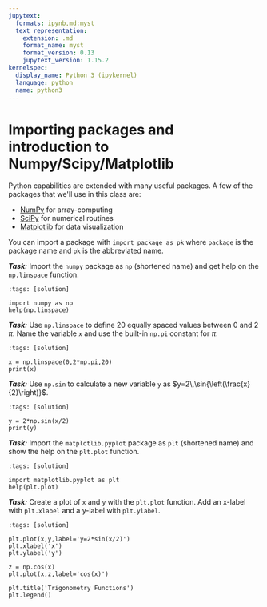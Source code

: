 ```yaml
---
jupytext:
  formats: ipynb,md:myst
  text_representation:
    extension: .md
    format_name: myst
    format_version: 0.13
    jupytext_version: 1.15.2
kernelspec:
  display_name: Python 3 (ipykernel)
  language: python
  name: python3
---
```


# Importing packages and introduction to Numpy/Scipy/Matplotlib
Python capabilities are extended with many useful packages. A few of the packages that we'll use in this class are:

- [NumPy](https://www.numpy.org/) for array-computing
- [SciPy](https://www.scipy.org/) for numerical routines
- [Matplotlib](https://www.matplotlib.org/) for data visualization

You can import a package with ```import package as pk``` where ```package``` is the package name and ```pk``` is the abbreviated name.


***Task:*** Import the ```numpy``` package as ```np``` (shortened name) and get help on the ```np.linspace``` function.

```{code-cell} ipython3
:tags: [solution]

import numpy as np
help(np.linspace)
```

***Task:*** Use ```np.linspace``` to define 20 equally spaced values between $0$ and $2\,\pi$. Name the variable ```x``` and use the built-in ```np.pi``` constant for $\pi$.

```{code-cell} ipython3
:tags: [solution]

x = np.linspace(0,2*np.pi,20)
print(x)
```

***Task:*** Use ```np.sin``` to calculate a new variable ```y``` as $y=2\,\sin{\left(\frac{x}{2}\right)}$.

```{code-cell} ipython3
:tags: [solution]

y = 2*np.sin(x/2)
print(y)
```

***Task:*** Import the ```matplotlib.pyplot``` package as ```plt``` (shortened name) and show the help on the ```plt.plot``` function.

```{code-cell} ipython3
:tags: [solution]

import matplotlib.pyplot as plt
help(plt.plot)
```

***Task:*** Create a plot of ```x``` and ```y``` with the ```plt.plot``` function. Add an x-label with ```plt.xlabel``` and a y-label with ```plt.ylabel```.

```{code-cell} ipython3
:tags: [solution]

plt.plot(x,y,label='y=2*sin(x/2)')
plt.xlabel('x')
plt.ylabel('y')

z = np.cos(x)
plt.plot(x,z,label='cos(x)')

plt.title('Trigonometry Functions')
plt.legend()
```
